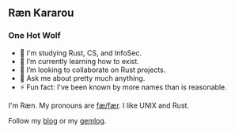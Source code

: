 ## Ræn Kararou
### One Hot Wolf

- 🔭 I'm studying Rust, CS, and InfoSec.
- 🌱 I’m currently learning how to exist.
- 👯 I’m looking to collaborate on Rust projects.
- 💬 Ask me about pretty much anything.
- ⚡ Fun fact: I've been known by more names than is reasonable.

I'm Ræn.  My pronouns are [fæ/fær](https://pronoun.is/fae).  I like UNIX
and Rust.

Follow my [blog](https://lesbianunix.dev) or my
[gemlog](gemini://lesbianunix.dev).  

